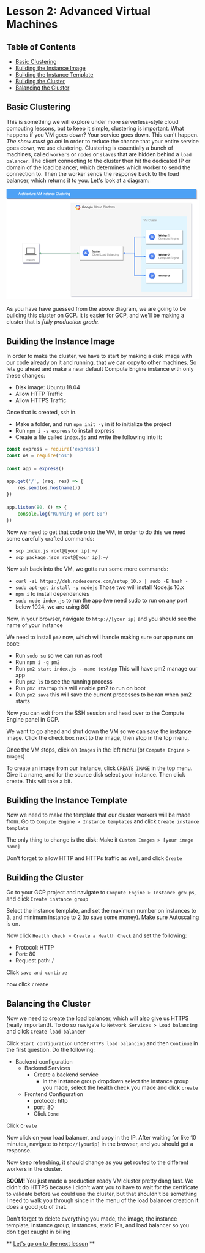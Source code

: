 # Lesson 2: Advanced Virtual Machines <!-- omit in toc -->

## Table of Contents <!-- omit in toc -->

- [Basic Clustering](#basic-clustering)
- [Building the Instance Image](#building-the-instance-image)
- [Building the Instance Template](#building-the-instance-template)
- [Building the Cluster](#building-the-cluster)
- [Balancing the Cluster](#balancing-the-cluster)

## Basic Clustering

This is something we will explore under more serverless-style cloud computing lessons, but to keep it simple, clustering is important. What happens if you VM goes down? Your service goes down. This can't happen. _The show must go on!_ In order to reduce the chance that your entire service goes down, we use clustering. Clustering is essentially a bunch of machines, called `workers` or `nodes` or `slaves` that are hidden behind a `load balancer`. The client connecting to the cluster then hit the dedicated IP or domain of the load balancer, which determines which worker to send the connection to. Then the worker sends the response back to the load balancer, which returns it to you. Let's look at a diagram:

![Clustering Diagram](/assets/Untitled%20Diagram%20(1).png)

As you have have guessed from the above diagram, we are going to be building this cluster on GCP. It is easier for GCP, and we'll be making a cluster that is _fully production grade_.

## Building the Instance Image

In order to make the cluster, we have to start by making a disk image with our code already on it and running, that we can copy to other machines. So lets go ahead and make a near default Compute Engine instance with only these changes:
- Disk image: Ubuntu 18.04
- Allow HTTP Traffic
- Allow HTTPS Traffic

Once that is created, ssh in.

- Make a folder, and run `npm init -y` in it to initialize the project
- Run `npm i -s express` to install express
- Create a file called `index.js` and write the following into it:
```js
const express = require('express')
const os = require('os')

const app = express()

app.get('/', (req, res) => {
    res.send(os.hostname())
})

app.listen(80, () => {
    console.log("Running on port 80")
})
```

Now we need to get that code onto the VM, in order to do this we need some carefully crafted commands:
- `scp index.js root@[your ip]:~/`
- `scp package.json root@[your ip]:~/`

Now ssh back into the VM, we gotta run some more commands:
- `curl -sL https://deb.nodesource.com/setup_10.x | sudo -E bash -`
- `sudo apt-get install -y nodejs` Those two will install Node.js 10.x
- `npm i` to install dependencies
- `sudo node index.js` to run the app (we need sudo to run on any port below 1024, we are using 80)

Now, in your browser, navigate to `http://[your ip]` and you should see the name of your instance

We need to install `pm2` now, which will handle making sure our app runs on boot:
- Run `sudo su` so we can run as root
- Run `npm i -g pm2`
- Run `pm2 start index.js --name testApp` This will have pm2 manage our app
- Run `pm2 ls` to see the running process
- Run `pm2 startup` this will enable pm2 to run on boot
- Run `pm2 save` this will save the current processes to be ran when pm2 starts

Now you can exit from the SSH session and head over to the Compute Engine panel in GCP.

We want to go ahead and shut down the VM so we can save the instance image. Click the check box next to the image, then stop in the top menu.

Once the VM stops, click on `Images` in the left menu (or `Compute Engine > Images`)

To create an image from our instance, click `CREATE IMAGE` in the top menu. Give it a name, and for the source disk select your instance. Then click create. This will take a bit.

## Building the Instance Template

Now we need to make the template that our cluster workers will be made from. Go to `Compute Engine > Instance templates` and click `Create instance template`

The only thing to change is the disk: Make it `Custom Images > [your image name]`

Don't forget to allow HTTP and HTTPs traffic as well, and click `Create`

## Building the Cluster

Go to your GCP project and navigate to `Compute Engine > Instance groups`, and click `Create instance group`

Select the instance template, and set the maximum number on instances to 3, and minimum instance to 2 (to save some money). Make sure Autoscaling is on.

Now click `Health check > Create a Health Check` and set the following:
- Protocol: HTTP
- Port: 80
- Request path: /

Click `save and continue`

now click `create`

## Balancing the Cluster

Now we need to create the load balancer, which will also give us HTTPS (really important!). To do so navigate to `Network Services > Load balancing` and click `Create load balancer`

Click `Start configuration` under `HTTPS load balancing` and then `Continue` in the first question. Do the following:

- Backend configuration
  - Backend Services
    - Create a backend service
      - in the instance group dropdown select the instance group you made, select the health check you made and click `create`
  - Frontend Configuration
    - protocol: http
    - port: 80
    - Click `Done`

Click `Create`

Now click on your load balancer, and copy in the IP. After waiting for like 10 minutes, navigate to `http://[yourip]` in the browser, and you should get a response.

Now keep refreshing, it should change as you get routed to the different workers in the cluster.

**BOOM!** You just made a production ready VM cluster pretty dang fast. We didn't do HTTPS because I didn't want you to have to wait for the certificate to validate before we could use the cluster, but that shouldn't be something I need to walk you through since in the menu of the load balancer creation it does a good job of that.

Don't forget to delete everything you made, the image, the instance template, instance group, instances, static IPs, and load balancer so you don't get caught in billing

** [Let's go on to the next lesson]() **
